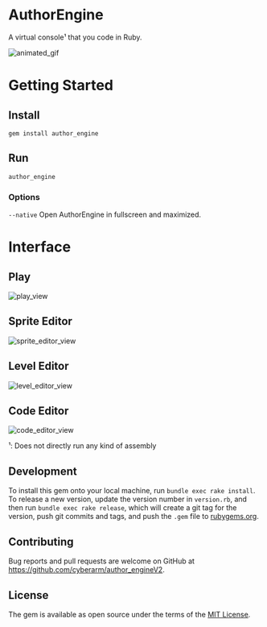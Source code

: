 # AuthorEngine
A virtual console¹ that you code in Ruby.

![animated_gif](#)

# Getting Started
## Install
`gem install author_engine`

## Run
`author_engine`
### Options
`--native` Open AuthorEngine in fullscreen and maximized.

# Interface
## Play
![play_view](#)
## Sprite Editor
![sprite_editor_view](#)
## Level Editor
![level_editor_view](#)
## Code Editor
![code_editor_view](#)


¹: Does not directly run any kind of assembly

## Development

To install this gem onto your local machine, run `bundle exec rake install`. To release a new version, update the version number in `version.rb`, and then run `bundle exec rake release`, which will create a git tag for the version, push git commits and tags, and push the `.gem` file to [rubygems.org](https://rubygems.org).

## Contributing

Bug reports and pull requests are welcome on GitHub at https://github.com/cyberarm/author_engineV2.

## License

The gem is available as open source under the terms of the [MIT License](https://opensource.org/licenses/MIT).

